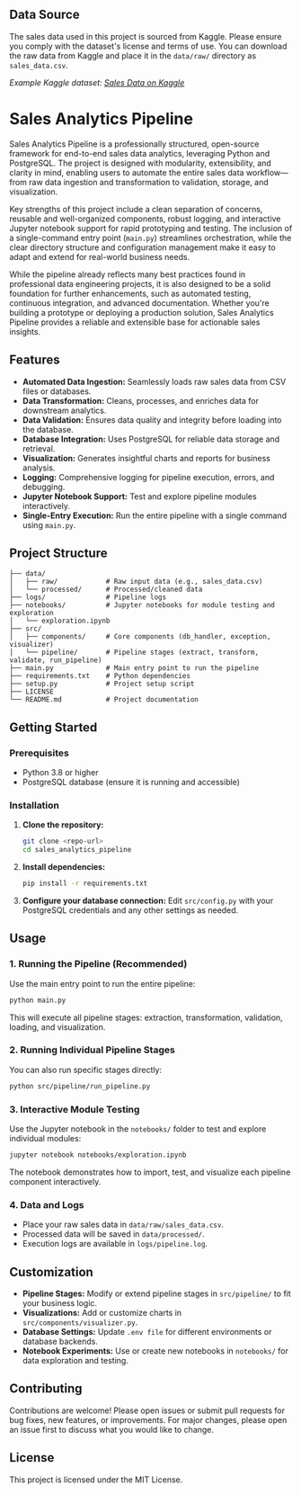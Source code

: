 ## Data Source

The sales data used in this project is sourced from Kaggle. Please ensure you comply with the dataset's license and terms of use. You can download the raw data from Kaggle and place it in the `data/raw/` directory as `sales_data.csv`.

*Example Kaggle dataset: [Sales Data on Kaggle](https://www.kaggle.com/datasets)*


# Sales Analytics Pipeline

Sales Analytics Pipeline is a professionally structured, open-source framework for end-to-end sales data analytics, leveraging Python and PostgreSQL. The project is designed with modularity, extensibility, and clarity in mind, enabling users to automate the entire sales data workflow—from raw data ingestion and transformation to validation, storage, and visualization.

Key strengths of this project include a clean separation of concerns, reusable and well-organized components, robust logging, and interactive Jupyter notebook support for rapid prototyping and testing. The inclusion of a single-command entry point (`main.py`) streamlines orchestration, while the clear directory structure and configuration management make it easy to adapt and extend for real-world business needs.

While the pipeline already reflects many best practices found in professional data engineering projects, it is also designed to be a solid foundation for further enhancements, such as automated testing, continuous integration, and advanced documentation. Whether you're building a prototype or deploying a production solution, Sales Analytics Pipeline provides a reliable and extensible base for actionable sales insights.

## Features

- **Automated Data Ingestion:** Seamlessly loads raw sales data from CSV files or databases.
- **Data Transformation:** Cleans, processes, and enriches data for downstream analytics.
- **Data Validation:** Ensures data quality and integrity before loading into the database.
- **Database Integration:** Uses PostgreSQL for reliable data storage and retrieval.
- **Visualization:** Generates insightful charts and reports for business analysis.
- **Logging:** Comprehensive logging for pipeline execution, errors, and debugging.
- **Jupyter Notebook Support:** Test and explore pipeline modules interactively.
- **Single-Entry Execution:** Run the entire pipeline with a single command using `main.py`.

## Project Structure
```
├── data/
│   ├── raw/            # Raw input data (e.g., sales_data.csv)
│   └── processed/      # Processed/cleaned data
├── logs/               # Pipeline logs
├── notebooks/          # Jupyter notebooks for module testing and exploration
│   └── exploration.ipynb
├── src/
│   ├── components/     # Core components (db_handler, exception, visualizer)
│   └── pipeline/       # Pipeline stages (extract, transform, validate, run_pipeline)
├── main.py             # Main entry point to run the pipeline
├── requirements.txt    # Python dependencies
├── setup.py            # Project setup script
├── LICENSE
└── README.md           # Project documentation
```

## Getting Started

### Prerequisites

- Python 3.8 or higher
- PostgreSQL database (ensure it is running and accessible)

### Installation

1. **Clone the repository:**
   ```sh
   git clone <repo-url>
   cd sales_analytics_pipeline
   ```
2. **Install dependencies:**
   ```sh
   pip install -r requirements.txt
   ```
3. **Configure your database connection:**
   Edit `src/config.py` with your PostgreSQL credentials and any other settings as needed.

## Usage

### 1. Running the Pipeline (Recommended)

Use the main entry point to run the entire pipeline:
```sh
python main.py
```
This will execute all pipeline stages: extraction, transformation, validation, loading, and visualization.

### 2. Running Individual Pipeline Stages

You can also run specific stages directly:
```sh
python src/pipeline/run_pipeline.py
```

### 3. Interactive Module Testing

Use the Jupyter notebook in the `notebooks/` folder to test and explore individual modules:
```sh
jupyter notebook notebooks/exploration.ipynb
```
The notebook demonstrates how to import, test, and visualize each pipeline component interactively.

### 4. Data and Logs

- Place your raw sales data in `data/raw/sales_data.csv`.
- Processed data will be saved in `data/processed/`.
- Execution logs are available in `logs/pipeline.log`.

## Customization

- **Pipeline Stages:** Modify or extend pipeline stages in `src/pipeline/` to fit your business logic.
- **Visualizations:** Add or customize charts in `src/components/visualizer.py`.
- **Database Settings:** Update `.env file` for different environments or database backends.
- **Notebook Experiments:** Use or create new notebooks in `notebooks/` for data exploration and testing.

## Contributing

Contributions are welcome! Please open issues or submit pull requests for bug fixes, new features, or improvements. For major changes, please open an issue first to discuss what you would like to change.

## License

This project is licensed under the MIT License.
